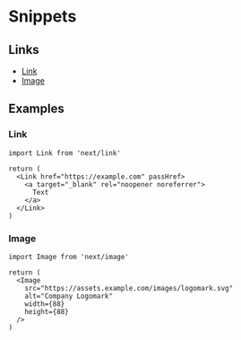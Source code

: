 # Snippets

## Links

- [Link](https://nextjs.org/docs/api-reference/next/link)
- [Image](https://nextjs.org/docs/api-reference/next/image)

## Examples

### Link

```tsx
import Link from 'next/link'

return (
  <Link href="https://example.com" passHref>
    <a target="_blank" rel="noopener noreferrer">
      Text
    </a>
  </Link>
)
```

### Image

```tsx
import Image from 'next/image'

return (
  <Image
    src="https://assets.example.com/images/logomark.svg"
    alt="Company Logomark"
    width={88}
    height={88}
  />
)
```
